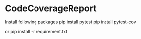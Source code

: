 # CodeCoverageReport
Install following packages 
pip install pytest
pip install pytest-cov

or pip install -r requirement.txt
